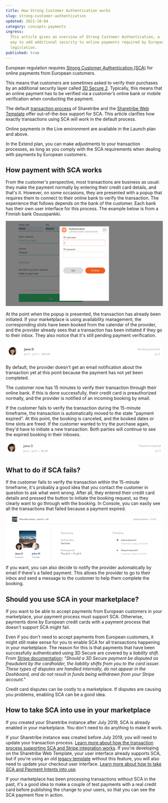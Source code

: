 ```yaml
---
title: How Strong Customer Authentication works
slug: strong-customer-authentication
updated: 2021-10-04
category: concepts-payments
ingress:
  This article gives an overview of Strong Customer Authentication, a
  way to add additional security to online payments required by European
  legislation.
published: true
---
```


European regulation requires
[Strong Customer Authentication (SCA)](https://stripe.com/guides/strong-customer-authentication)
for online payments from European customers.

This means that customers are sometimes asked to verify their purchases
by an additional security layer called
[3D Secure 2](https://stripe.com/gb/guides/3d-secure-2). Typically, this
means that an online payment has to be verified via a customer’s online
bank or mobile verification when conducting the payment.

The default [transaction process](/concepts/transaction-process/) of
Sharetribe and the
[Sharetribe Web Template](https://github.com/sharetribe/web-template/)
offer out-of-the-box support for SCA. This article clarifies how exactly
transactions using SCA will work in the default process.

<plan tier="launch">

Online payments in the Live environment are available in the Launch plan
and above.

</plan>

<plan tier="extend">

In the Extend plan, you can make adjustments to your transaction
processes, as long as you comply with the SCA requirements when dealing
with payments by European customers.

</plan>

## How payment with SCA works

From the customer's perspective, most transactions are business as
usual: they make the payment normally by entering their credit card
details, and that's it. However, on some occasions, they are presented
with a popup that requires them to connect to their online bank to
verify the transaction. The experience that follows depends on the bank
of the customer. Each bank has their own user interface for this
process. The example below is from a Finnish bank Osuuspankki.

![SCA in action](sca_op_authentication.png 'SCA in action')

At the point when the popup is presented, the transaction has already
been initiated. If your marketplace is using availability management,
the corresponding slots have been booked from the calendar of the
provider, and the provider already sees that a transaction has been
initiated if they go to their inbox. They also notice that it's still
pending payment verification.

![Pending payment](sca_pending_payment.png 'Pending payment')

By default, the provider doesn't get an email notification about the
transaction yet at this point because the payment has not yet been
completed.

The customer now has 15 minutes to verify their transaction through
their online bank. If this is done successfully, their credit card is
preauthorized normally, and the provider is notified of an incoming
booking by email.

If the customer fails to verify the transaction during the 15-minute
timeframe, the transaction is automatically moved to the state "payment
expired". At this point, the booking is canceled, and the booked dates
or time slots are freed. If the customer wanted to try the purchase
again, they'd have to initiate a new transaction. Both parties will
continue to see the expired booking in their inboxes.

![Payment expired](sca_payment_expired.png 'Payment expired')

## What to do if SCA fails?

If the customer fails to verify the transaction within the 15-minute
timeframe, it's probably a good idea that you contact the customer in
question to ask what went wrong. After all, they entered their credit
card details and pressed the button to initiate the booking request, so
they clearly want to go through with the booking. In Console, you can
easily see all the transactions that failed because a payment expired.

![Expired payment in Console](sca_console.png 'Expired payment in Console')

If you want, you can also decide to notify the provider automatically by
email if there's a failed payment. This allows the provider to go to
their inbox and send a message to the customer to help them complete the
booking.

## Should you use SCA in your marketplace?

If you want to be able to accept payments from European customers in
your marketplace, your payment process must support SCA. Otherwise,
payments done by European credit cards with a payment process that
doesn't support SCA might fail.

Even if you don't need to accept payments from European customers, it
might still make sense for you to enable SCA for all transactions
happening in your marketplace. The reason for this is that payments that
have been successfully authenticated using 3D Secure are covered by a
_liability shift_. From
[Stripe documentation](https://stripe.com/docs/payments/3d-secure#disputed-payments):
_"Should a 3D Secure payment be disputed as fraudulent by the
cardholder, the liability shifts from you to the card issuer. These
types of disputes are handled internally, do not appear in the
Dashboard, and do not result in funds being withdrawn from your Stripe
account."_

Credit card disputes can be costly to a marketplace. If disputes are
causing you problems, enabling SCA can be a good idea.

## How to take SCA into use in your marketplace

<info>

If you created your Sharetribe instance after July 2019, SCA is already
enabled in your marketplace. You don't need to do anything to make it
work.

</info>

If your Sharetribe instance was created before July 2019, you will need
to update your transaction process.
[Learn more about how the transaction process supporting SCA and Stripe integration works](/concepts/payment-intents/).
If you're developing on the Sharetribe Web Template, your user interface
already supports SCA, but if you're using an old
[legacy template](https://www.sharetribe.com/docs/ftw/legacy-templates/)
without this feature, you will also need to update your checkout user
interface.
[Learn more about how to take SCA and Payment Intents into use](/how-to/enable-payment-intents/).

If your marketplace has been processing transactions without SCA in the
past, it's a good idea to make a couple of test payments with a real
credit card before publishing the change to your users, so that you can
see the SCA payment flow in action.
